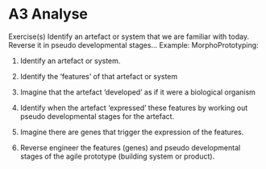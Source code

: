 # A3 Analyse

Exercise(s) Identify an artefact or system that we are familiar with today. Reverse it in pseudo developmental stages… Example: MorphoPrototyping:

1. Identify an artefact or system.

1. Identify the ‘features’ of that artefact or system

1. Imagine that the artefact ‘developed’ as if it were a biological organism

1. Identify when the artefact ‘expressed’ these features by working out pseudo developmental stages for the artefact.

1. Imagine there are genes that trigger the expression of the features.

1. Reverse engineer the features (genes) and pseudo developmental stages of the agile prototype (building system or product).
